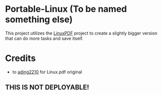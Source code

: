 # Portable-Linux (To be named something else)
This project utilizes the [LinuxPDF]("https://github.com/ading2210/linuxpdf") project to create a slightly bigger version
that can do more tasks and save itself. 
# Credits
- to [ading2210]("https://github.com/ading2210/") for Linux.pdf original
## THIS IS NOT DEPLOYABLE!
